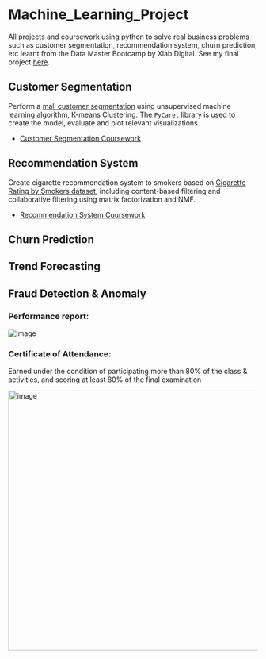 # Machine_Learning_Project
All projects and coursework using python to solve real business problems such as customer segmentation, recommendation system, churn prediction, etc learnt from the Data Master Bootcamp by Xlab Digital. See my final project [here](https://github.com/TanyamonSiri/house-prices-prediction-with-regression-model).

## Customer Segmentation 

Perform a [mall customer segmentation](https://www.kaggle.com/datasets/vjchoudhary7/customer-segmentation-tutorial-in-python) using unsupervised machine learning algorithm, K-means Clustering. The `PyCaret` library is used to create the model, evaluate and plot relevant visualizations.
* [Customer Segmentation Coursework](https://github.com/TanyamonSiri/Machine_Learning_Project/tree/main/Customer_Segmentation)

## Recommendation System
Create cigarette recommendation system to smokers based on [Cigarette Rating by Smokers dataset](https://www.kaggle.com/datasets/mikhailverghese/cigarette-reviews-by-smokers), including content-based filtering and collaborative filtering using matrix factorization and NMF. 
* [Recommendation System Coursework](https://github.com/TanyamonSiri/Machine_Learning_Project/tree/main/Recommendation_System)

## Churn Prediction

## Trend Forecasting


## Fraud Detection & Anomaly



### Performance report:
![image](https://github.com/TanyamonSiri/Machine_Learning_Project/assets/125655019/d2978ade-bc9b-440a-8675-a12e6aa49b55)

### Certificate of Attendance:
Earned under the condition of participating more than 80% of the class & activities, and scoring at least 80% of the final examination 

<img width="524" alt="image" src="https://github.com/TanyamonSiri/Machine_Learning_Project/assets/125655019/d544f2c2-4447-4af2-b43d-c06b22a7003d">



